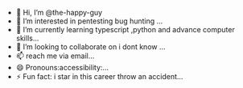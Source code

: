 - 👋 Hi, I’m @the-happy-guy
- 👀 I’m interested in pentesting bug hunting ...
- 🌱 I’m currently learning typescript ,python and advance computer skills...
- 💞️ I’m looking to collaborate on i dont know ...
- 📫 reach me via email...
- 😄 Pronouns:accessibility:...
- ⚡ Fun fact: i star in this career throw an accident...

<!---
the-happy-guy/the-happy-guy is a ✨ special ✨ repository because its `README.md` (this file) appears on your GitHub profile.
You can click the Preview link to take a look at your changes.
--->
